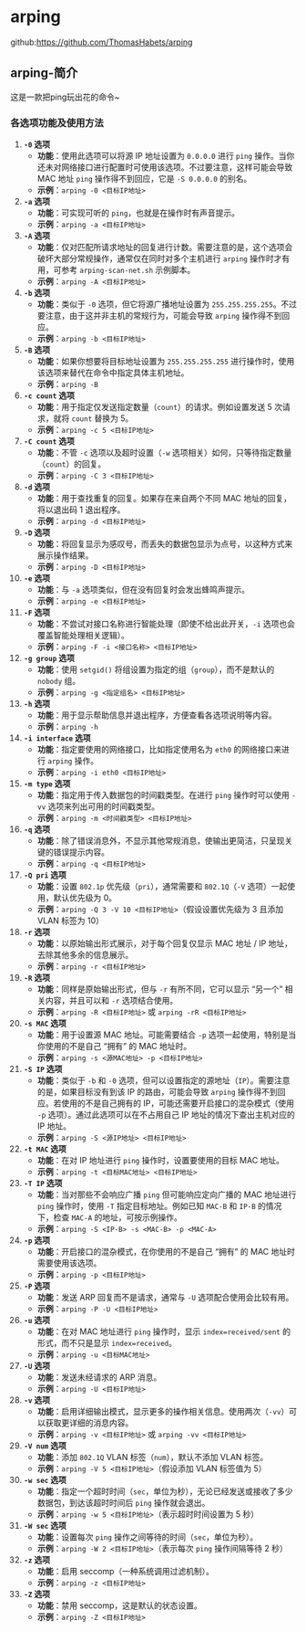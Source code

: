 # arping

github:https://github.com/ThomasHabets/arping

## arping-简介

这是一款把ping玩出花的命令~



### 各选项功能及使用方法

1. **`-0` 选项**
   - **功能**：使用此选项可以将源 IP 地址设置为 `0.0.0.0` 进行 `ping` 操作。当你还未对网络接口进行配置时可使用该选项。不过要注意，这样可能会导致 MAC 地址 `ping` 操作得不到回应，它是 `-S 0.0.0.0` 的别名。
   - **示例**：`arping -0 <目标IP地址>`
2. **`-a` 选项**
   - **功能**：可实现可听的 `ping`，也就是在操作时有声音提示。
   - **示例**：`arping -a <目标IP地址>`
3. **`-A` 选项**
   - **功能**：仅对匹配所请求地址的回复进行计数。需要注意的是，这个选项会破坏大部分常规操作，通常仅在同时对多个主机进行 `arping` 操作时才有用，可参考 `arping-scan-net.sh` 示例脚本。
   - **示例**：`arping -A <目标IP地址>`
4. **`-b` 选项**
   - **功能**：类似于 `-0` 选项，但它将源广播地址设置为 `255.255.255.255`。不过要注意，由于这并非主机的常规行为，可能会导致 `arping` 操作得不到回应。
   - **示例**：`arping -b <目标IP地址>`
5. **`-B` 选项**
   - **功能**：如果你想要将目标地址设置为 `255.255.255.255` 进行操作时，使用该选项来替代在命令中指定具体主机地址。
   - **示例**：`arping -B`
6. **`-c count` 选项**
   - **功能**：用于指定仅发送指定数量（`count`）的请求。例如设置发送 5 次请求，就将 `count` 替换为 5。
   - **示例**：`arping -c 5 <目标IP地址>`
7. **`-C count` 选项**
   - **功能**：不管 `-c` 选项以及超时设置（`-w` 选项相关）如何，只等待指定数量（`count`）的回复。
   - **示例**：`arping -C 3 <目标IP地址>`
8. **`-d` 选项**
   - **功能**：用于查找重复的回复。如果存在来自两个不同 MAC 地址的回复，将以退出码 1 退出程序。
   - **示例**：`arping -d <目标IP地址>`
9. **`-D` 选项**
   - **功能**：将回复显示为感叹号，而丢失的数据包显示为点号，以这种方式来展示操作结果。
   - **示例**：`arping -D <目标IP地址>`
10. **`-e` 选项**
    - **功能**：与 `-a` 选项类似，但在没有回复时会发出蜂鸣声提示。
    - **示例**：`arping -e <目标IP地址>`
11. **`-F` 选项**
    - **功能**：不尝试对接口名称进行智能处理（即使不给出此开关，`-i` 选项也会覆盖智能处理相关逻辑）。
    - **示例**：`arping -F -i <接口名称> <目标IP地址>`
12. **`-g group` 选项**
    - **功能**：使用 `setgid()` 将组设置为指定的组（`group`），而不是默认的 `nobody` 组。
    - **示例**：`arping -g <指定组名> <目标IP地址>`
13. **`-h` 选项**
    - **功能**：用于显示帮助信息并退出程序，方便查看各选项说明等内容。
    - **示例**：`arping -h`
14. **`-i interface` 选项**
    - **功能**：指定要使用的网络接口，比如指定使用名为 `eth0` 的网络接口来进行 `arping` 操作。
    - **示例**：`arping -i eth0 <目标IP地址>`
15. **`-m type` 选项**
    - **功能**：指定用于传入数据包的时间戳类型。在进行 `ping` 操作时可以使用 `-vv` 选项来列出可用的时间戳类型。
    - **示例**：`arping -m <时间戳类型> <目标IP地址>`
16. **`-q` 选项**
    - **功能**：除了错误消息外，不显示其他常规消息，使输出更简洁，只呈现关键的错误提示内容。
    - **示例**：`arping -q <目标IP地址>`
17. **`-Q pri` 选项**
    - **功能**：设置 `802.1p` 优先级（`pri`），通常需要和 `802.1Q`（`-V` 选项）一起使用，默认优先级为 0。
    - **示例**：`arping -Q 3 -V 10 <目标IP地址>`（假设设置优先级为 3 且添加 VLAN 标签为 10）
18. **`-r` 选项**
    - **功能**：以原始输出形式展示，对于每个回复仅显示 MAC 地址 / IP 地址，去除其他多余的信息展示。
    - **示例**：`arping -r <目标IP地址>`
19. **`-R` 选项**
    - **功能**：同样是原始输出形式，但与 `-r` 有所不同，它可以显示 “另一个” 相关内容，并且可以和 `-r` 选项结合使用。
    - **示例**：`arping -R <目标IP地址>` 或 `arping -rR <目标IP地址>`
20. **`-s MAC` 选项**
    - **功能**：用于设置源 MAC 地址。可能需要结合 `-p` 选项一起使用，特别是当你使用的不是自己 “拥有” 的 MAC 地址时。
    - **示例**：`arping -s <源MAC地址> -p <目标IP地址>`
21. **`-S IP` 选项**
    - **功能**：类似于 `-b` 和 `-0` 选项，但可以设置指定的源地址（`IP`）。需要注意的是，如果目标没有到该 IP 的路由，可能会导致 `arping` 操作得不到回应。若使用的不是自己拥有的 IP，可能还需要开启接口的混杂模式（使用 `-p` 选项）。通过此选项可以在不占用自己 IP 地址的情况下查出主机对应的 IP 地址。
    - **示例**：`arping -S <源IP地址> <目标IP地址>`
22. **`-t MAC` 选项**
    - **功能**：在对 IP 地址进行 `ping` 操作时，设置要使用的目标 MAC 地址。
    - **示例**：`arping -t <目标MAC地址> <目标IP地址>`
23. **`-T IP` 选项**
    - **功能**：当对那些不会响应广播 `ping` 但可能响应定向广播的 MAC 地址进行 `ping` 操作时，使用 `-T` 指定目标地址。例如已知 `MAC-B` 和 `IP-B` 的情况下，检查 `MAC-A` 的地址，可按示例操作。
    - **示例**：`arping -S <IP-B> -s <MAC-B> -p <MAC-A>`
24. **`-p` 选项**
    - **功能**：开启接口的混杂模式，在你使用的不是自己 “拥有” 的 MAC 地址时需要使用该选项。
    - **示例**：`arping -p <目标IP地址>`
25. **`-P` 选项**
    - **功能**：发送 ARP 回复而不是请求，通常与 `-U` 选项配合使用会比较有用。
    - **示例**：`arping -P -U <目标IP地址>`
26. **`-u` 选项**
    - **功能**：在对 MAC 地址进行 `ping` 操作时，显示 `index=received/sent` 的形式，而不只是显示 `index=received`。
    - **示例**：`arping -u <目标MAC地址>`
27. **`-U` 选项**
    - **功能**：发送未经请求的 ARP 消息。
    - **示例**：`arping -U <目标IP地址>`
28. **`-v` 选项**
    - **功能**：启用详细输出模式，显示更多的操作相关信息。使用两次（`-vv`）可以获取更详细的消息内容。
    - **示例**：`arping -v <目标IP地址>` 或 `arping -vv <目标IP地址>`
29. **`-V num` 选项**
    - **功能**：添加 `802.1Q` VLAN 标签（`num`），默认不添加 VLAN 标签。
    - **示例**：`arping -V 5 <目标IP地址>`（假设添加 VLAN 标签值为 5）
30. **`-w sec` 选项**
    - **功能**：指定一个超时时间（`sec`，单位为秒），无论已经发送或接收了多少数据包，到达该超时时间后 `ping` 操作就会退出。
    - **示例**：`arping -w 5 <目标IP地址>`（表示超时时间设置为 5 秒）
31. **`-W sec` 选项**
    - **功能**：设置每次 `ping` 操作之间等待的时间（`sec`，单位为秒）。
    - **示例**：`arping -W 2 <目标IP地址>`（表示每次 `ping` 操作间隔等待 2 秒）
32. **`-z` 选项**
    - **功能**：启用 seccomp（一种系统调用过滤机制）。
    - **示例**：`arping -z <目标IP地址>`
33. **`-Z` 选项**
    - **功能**：禁用 seccomp，这是默认的状态设置。
    - **示例**：`arping -Z <目标IP地址>`

## 